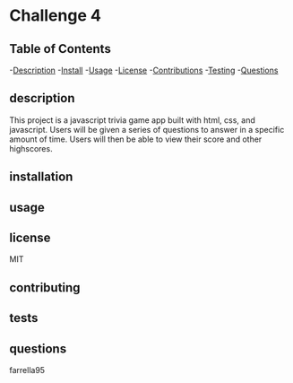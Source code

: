 # Challenge 4
  ## Table of Contents
  -[Description](#description)
  -[Install](#installation)
  -[Usage](#usage)
  -[License](#license)
  -[Contributions](#contributing)
  -[Testing](#tests)
  -[Questions](#questions)

  ## description
  This project is a javascript trivia game app built with html, css, and javascript. Users will be given a series of questions to answer in a specific amount of time. Users will then be able to view their score and other highscores.
  ## installation
  
  ## usage
  
  ## license
  MIT
  
  ## contributing
  
  ## tests
  
  ## questions
  farrella95
  
